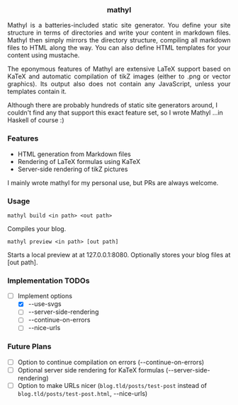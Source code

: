 <h3 align="center">mathyl</h3>

<p align="justify">
Mathyl is a batteries-included static site generator. You define your site structure in terms of directories and write your content in markdown files. Mathyl then simply mirrors the directory structure, compiling all markdown files to HTML along the way. You can also define HTML templates for your content using mustache.
</p>

<p align="justify">
The eponymous features of Mathyl are extensive LaTeX support based on KaTeX and automatic compilation of tikZ images (either to .png or vector graphics). Its output also does not contain any JavaScript, unless your templates contain it.
</p>

Although there are probably hundreds of static site generators around, I couldn't find any that support this exact feature set, so I wrote Mathyl ...in Haskell of course :)

### Features
- HTML generation from Markdown files 
- Rendering of LaTeX formulas using KaTeX
- Server-side rendering of tikZ pictures 

I mainly wrote mathyl for my personal use, but PRs are always welcome.

### Usage

```
mathyl build <in path> <out path>
```
Compiles your blog.

```
mathyl preview <in path> [out path]
```
Starts a local preview at at 127.0.0.1:8080. Optionally stores your blog files at [out path]. 

### Implementation TODOs

* [ ] Implement options 
    - [x] --use-svgs
    - [ ] --server-side-rendering
    - [ ] --continue-on-errors
    - [ ] --nice-urls

### Future Plans
* [ ] Option to continue compilation on errors (--continue-on-errors)
* [ ] Optional server side rendering for KaTeX formulas (--server-side-rendering)
* [ ] Option to make URLs nicer (`blog.tld/posts/test-post` instead of `blog.tld/posts/test-post.html`, --nice-urls)
